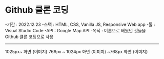 # Github 클론 코딩

-기간 : 2022.12.23
-스택 : HTML, CSS, Vanilla JS, Responsive Web app
-툴 : Visual Studio Code
-API : Google Map API
-목적 : 이론으로 배웠던 것들을 Github 클론 코딩으로 사용

---

1025px~ 화면
(이미지)
769px ~ 1024px 화면
(이미지)
~768px 화면
(이미지)
